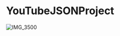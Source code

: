 # YouTubeJSONProject

![IMG_3500](https://user-images.githubusercontent.com/39098684/106402938-c5877d00-6434-11eb-99a3-da69d605464c.png)
